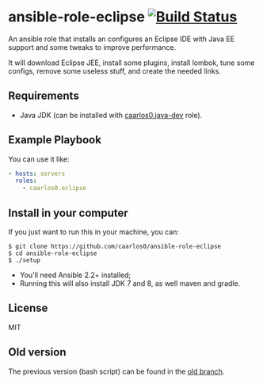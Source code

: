 ansible-role-eclipse [![Build Status](https://travis-ci.org/caarlos0/ansible-role-eclipse.svg?branch=master)](https://travis-ci.org/caarlos0/ansible-role-eclipse)
=========

An ansible role that installs an configures an Eclipse IDE with Java EE support
and some tweaks to improve performance.

It will download Eclipse JEE, install some plugins, install lombok,
tune some configs, remove some useless stuff, and create the needed links.

Requirements
------------

- Java JDK (can be installed with
[caarlos0.java-dev](https://github.com/caarlos0/ansible-role-java-dev) role).


Example Playbook
----------------

You can use it like:

```yml
- hosts: servers
  roles:
    - caarlos0.eclipse
```

Install in your computer
------------------------

If you just want to run this in your machine, you can:

```console
$ git clone https://github.com/caarlos0/ansible-role-eclipse
$ cd ansible-role-eclipse
$ ./setup
```

- You'll need Ansible 2.2+ installed;
- Running this will also install JDK 7 and 8, as well maven and gradle.

License
-------

MIT

Old version
-------

The previous version (bash script) can be found in the
[old branch](https://github.com/caarlos0/ansible-role-eclipse/tree/old).

